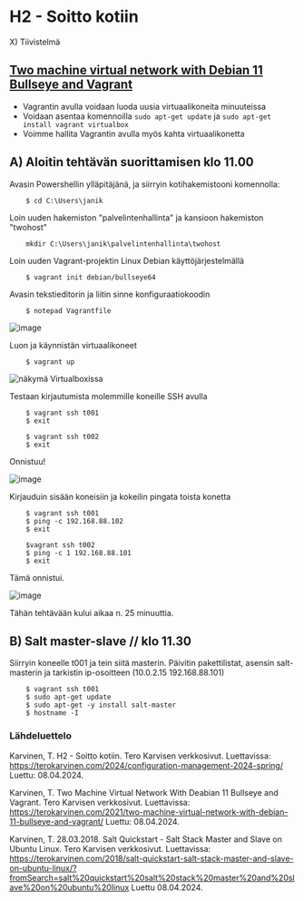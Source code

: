 # H2 - Soitto kotiin

X) Tiivistelmä

## [Two machine virtual network with Debian 11 Bullseye and Vagrant](https://terokarvinen.com/2021/two-machine-virtual-network-with-debian-11-bullseye-and-vagrant/)

- Vagrantin avulla voidaan luoda uusia virtuaalikoneita minuuteissa
- Voidaan asentaa komennoilla ```sudo apt-get update``` ja ```sudo apt-get install vagrant virtualbox```
- Voimme hallita Vagrantin avulla myös kahta virtuaalikonetta

## A) Aloitin tehtävän suorittamisen klo 11.00

Avasin Powershellin ylläpitäjänä, ja siirryin kotihakemistooni komennolla:

        $ cd C:\Users\janik
Loin uuden hakemiston "palvelintenhallinta" ja kansioon hakemiston "twohost"

        mkdir C:\Users\janik\palvelintenhallinta\twohost



        
Loin uuden Vagrant-projektin Linux Debian käyttöjärjestelmällä

        $ vagrant init debian/bullseye64

Avasin tekstieditorin ja liitin sinne konfiguraatiokoodin 

        $ notepad Vagrantfile


![image](https://github.com/bhd471/Palvelinten-hallinta/assets/148760837/e13eb339-1af9-468e-aebb-73c88c33d2d3)

Luon ja käynnistän virtuaalikoneet

        $ vagrant up

![näkymä Virtualboxissa](https://github.com/bhd471/Palvelinten-hallinta/assets/148760837/ce7cf57c-f8c0-4ab8-8db8-7c31d93ac878)

Testaan kirjautumista molemmille koneille SSH avulla

        $ vagrant ssh t001
        $ exit
        
        $ vagrant ssh t002
        $ exit
Onnistuu!

![image](https://github.com/bhd471/Palvelinten-hallinta/assets/148760837/0457005f-5ae7-4506-88d3-ad5233f77665)

Kirjauduin sisään koneisiin ja kokeilin pingata toista konetta

        $ vagrant ssh t001
        $ ping -c 192.168.88.102
        $ exit

        $vagrant ssh t002
        $ ping -c 1 192.168.88.101
        $ exit
        
Tämä onnistui.

![image](https://github.com/bhd471/Palvelinten-hallinta/assets/148760837/4a2c94d1-2b35-432a-a879-93a37c31051e)

Tähän tehtävään kului aikaa n. 25 minuuttia.

## B) Salt master-slave // klo 11.30

Siirryin koneelle t001 ja tein siitä masterin. Päivitin pakettilistat, asensin salt-masterin ja tarkistin ip-osoitteen (10.0.2.15 192.168.88.101)

        $ vagrant ssh t001
        $ sudo apt-get update
        $ sudo apt-get -y install salt-master
        $ hostname -I 


### Lähdeluettelo

Karvinen, T. H2 - Soitto kotiin. Tero Karvisen verkkosivut. Luettavissa: https://terokarvinen.com/2024/configuration-management-2024-spring/
Luettu: 08.04.2024.

Karvinen, T. Two Machine Virtual Network With Deabian 11 Bullseye and Vagrant. Tero Karvisen verkkosivut. Luettavissa: https://terokarvinen.com/2021/two-machine-virtual-network-with-debian-11-bullseye-and-vagrant/
Luettu: 08.04.2024.

Karvinen, T. 28.03.2018. Salt Quickstart - Salt Stack Master and Slave on Ubuntu Linux. Tero Karvisen verkkosivut. Luettavissa: https://terokarvinen.com/2018/salt-quickstart-salt-stack-master-and-slave-on-ubuntu-linux/?fromSearch=salt%20quickstart%20salt%20stack%20master%20and%20slave%20on%20ubuntu%20linux
Luettu 08.04.2024.

